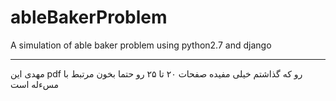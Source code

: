 # ableBakerProblem
A simulation of able baker problem using python2.7 and django

------------------------------------------------------------
مهدی این pdf رو که گذاشتم خیلی مفیده صفحات ۲۰ تا ۲۵ رو حتما بخون مرتبط با مسءله است
